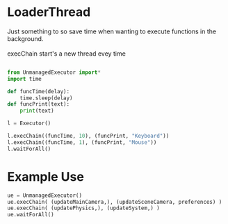 # LoaderThread
Just something to so save time when wanting to execute functions in the background.
<br/>
<br/>
execChain start's a new thread evey time 


```python

from UnmanagedExecutor import*
import time

def funcTime(delay):
    time.sleep(delay)
def funcPrint(text):
    print(text)

l = Executor()

l.execChain((funcTime, 10), (funcPrint, "Keyboard"))
l.execChain((funcTime, 1), (funcPrint, "Mouse"))
l.waitForAll()

```

# Example Use

```python
ue = UnmanagedExecutor()
ue.execChain( (updateMainCamera,), (updateSceneCamera, preferences) )
ue.execChain( (updatePhysics,), (updateSystem,) )
ue.waitForAll()

```
